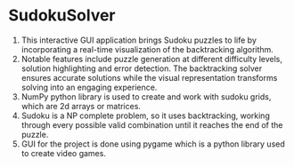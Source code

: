 # SudokuSolver

1. This interactive GUI application brings Sudoku puzzles to life by incorporating a real-time visualization of the backtracking
algorithm.
2. Notable features include puzzle generation at different difficulty levels, solution highlighting and error detection. The
backtracking solver ensures accurate solutions while the visual representation transforms solving into an engaging experience.
3. NumPy python library is used to create and work with sudoku grids, which are 2d arrays or matrices.
4. Sudoku is a NP complete problem, so it uses backtracking, working through every possible valid combination until it reaches the
end of the puzzle.
5. GUI for the project is done using pygame which is a python library used to create video games.
